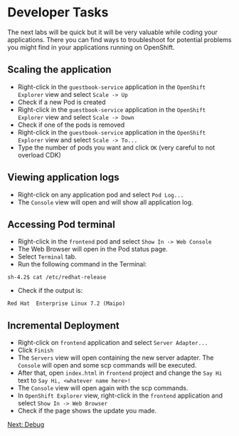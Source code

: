 Developer Tasks
===============
The next labs will be quick but it will be very valuable while coding your applications. There you can find ways to troubleshoot for potential problems you might find in your applications running on OpenShift.

Scaling the application
-----------------------
* Right-click in the `guestbook-service` application in the `OpenShift Explorer` view and select `Scale -> Up`
* Check if a new Pod is created
* Right-click in the `guestbook-service` application in the `OpenShift Explorer` view and select `Scale -> Down`
* Check if one of the pods is removed
* Right-click in the `guestbook-service` application in the `OpenShift Explorer` view and select `Scale -> To...`
* Type the number of pods you want and click `OK` (very careful to not overload CDK)

Viewing application logs
------------------------
* Right-click on any application pod and select `Pod Log...`
* The `Console` view will open and will show all application log.

Accessing Pod terminal
----------------------
* Right-click in the `frontend` pod and select `Show In -> Web Console`
* The Web Browser will open in the Pod status page.
* Select `Terminal` tab.
* Run the following command in the Terminal:
```
sh-4.2$ cat /etc/redhat-release
```
* Check if the output is: 
```
Red Hat  Enterprise Linux 7.2 (Maipo)
```

Incremental Deployment
----------------------
* Right-click on `frontend` application and select `Server Adapter...`
* Click `Finish`
* The `Servers` view will open containing the new server adapter. The `Console` will open and some scp commands will be executed.
* After that, open `index.html` in `frontend` project and change the `Say Hi` text to `Say Hi, <whatever name here>!`
* The `Console` view will open again with the scp commands.
* In `OpenShift Explorer` view, right-click in the `frontend` application and select `Show In -> Web Browser`
* Check if the page shows the update you made.

[Next: Debug](https://github.com/rimolive/openshift-development-workshop/blob/master/workshop/debug.md)